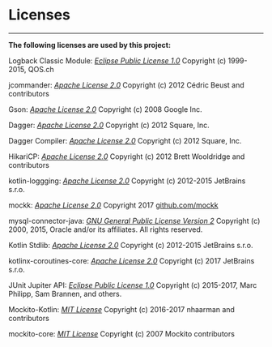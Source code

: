Licenses
========
________

**The following licenses are used by this project:**

Logback Classic Module: *[Eclipse Public License 1.0](http://www.eclipse.org/legal/epl-v10.html)*
Copyright (c) 1999-2015, QOS.ch

jcommander: *[Apache License 2.0](http://www.apache.org/licenses/LICENSE-2.0)*
Copyright (c) 2012 Cédric Beust and contributors

Gson: *[Apache License 2.0](http://www.apache.org/licenses/LICENSE-2.0)*
Copyright (c) 2008 Google Inc.

Dagger: *[Apache License 2.0](http://www.apache.org/licenses/LICENSE-2.0)*
Copyright (c) 2012 Square, Inc.

Dagger Compiler: *[Apache License 2.0](http://www.apache.org/licenses/LICENSE-2.0)*
Copyright (c) 2012 Square, Inc.

HikariCP: *[Apache License 2.0](http://www.apache.org/licenses/LICENSE-2.0)*
Copyright (c) 2012 Brett Wooldridge and contributors

kotlin-loggging: *[Apache License 2.0](http://www.apache.org/licenses/LICENSE-2.0)*
Copyright (c) 2012-2015 JetBrains s.r.o.

mockk: *[Apache License 2.0](http://www.apache.org/licenses/LICENSE-2.0)*
Copyright 2017 [github.com/mockk](https://github.com/mockk/mockk)

mysql-connector-java: *[GNU General Public License Version 2](https://www.gnu.org/licenses/old-licenses/gpl-2.0.en.html)*
Copyright (c) 2000, 2015, Oracle and/or its affiliates. All rights reserved.

Kotlin Stdlib: *[Apache License 2.0](http://www.apache.org/licenses/LICENSE-2.0)*
Copyright (c) 2012-2015 JetBrains s.r.o.

kotlinx-coroutines-core: *[Apache License 2.0](http://www.apache.org/licenses/LICENSE-2.0)*
Copyright (c) 2017 JetBrains s.r.o.

JUnit Jupiter API: *[Eclipse Public License 1.0](http://www.eclipse.org/legal/epl-v10.html)*
Copyright (c) 2015-2017, Marc Philipp, Sam Brannen, and others.

Mockito-Kotlin: *[MIT License](https://opensource.org/licenses/MIT)*
Copyright (c) 2016-2017 nhaarman and contributors

mockito-core: *[MIT License](https://opensource.org/licenses/MIT)*
Copyright (c) 2007 Mockito contributors

